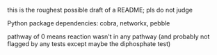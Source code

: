 this is the roughest possible draft of a README; pls do not judge

Python package dependencies: cobra, networkx, pebble

pathway of 0 means reaction wasn't in any pathway (and probably not flagged by any tests except maybe the diphosphate test)

